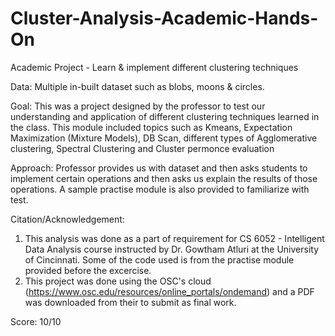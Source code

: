 # Cluster-Analysis-Academic-Hands-On
Academic Project - Learn &amp; implement different clustering techniques

Data: Multiple in-built dataset such as blobs, moons & circles.

Goal: This was a project designed by the professor to test our understanding and application of different clustering techniques learned in the class. This module included topics such as Kmeans, Expectation Maximization (Mixture Models), DB Scan, different types of Agglomerative clustering, Spectral Clustering and Cluster permonce evaluation

Approach: Professor provides us with dataset and then asks students to implement certain operations and then asks us explain the results of those operations. A sample practise module is also provided to familiarize with test.

Citation/Acknowledgement: 
  1. This analysis was done as a part of requirement for CS 6052 - Intelligent Data Analysis course instructed by Dr. Gowtham Atluri at the University of Cincinnati. Some of the code used is from the practise module provided before the excercise.
  2. This project was done using the OSC's cloud (https://www.osc.edu/resources/online_portals/ondemand) and a PDF was downloaded from their to submit as final work.

Score: 10/10


